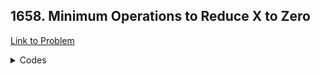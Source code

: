 <h2>1658. Minimum Operations to Reduce X to Zero</h2>

[Link to Problem](https://leetcode.com/problems/minimum-operations-to-reduce-x-to-zero)

<details><summary>Codes</summary>

```java
public class LC1658 {
    public int minOperations(int[] nums, int x) {
        int n = nums.length;
        int[] pref = new int[n];
        int[] suff = new int[n];
        pref[0] = nums[0];
        suff[n - 1] = nums[n - 1];

        for (int i = 1; i < n; i++) pref[i] = pref[i - 1] + nums[i];
        for (int i = n - 2; i >= 0; i--) suff[i] = suff[i + 1] + nums[i];

        int answer = -1;
        for (int i = 0; i <= n; i++) {
            int leftSum = i > 0 ? pref[i - 1] : 0;
            if (leftSum == x) {
                answer = answer == -1 ? i : Math.min(answer, i);
                continue;
            }

            if (leftSum > x) break;

            int low = i, high = n - 1, target = x - leftSum;
            while (low <= high) {
                int mid = (low + high) / 2;
                if (suff[mid] == target) {
                    answer = answer == -1 ? i + n - mid : Math.min(answer, i + n - mid);
                    break;
                }
                if (suff[mid] > target) low = mid + 1;
                else high = mid - 1;
            }
        }

        return answer;
    }
}
```

</details>

